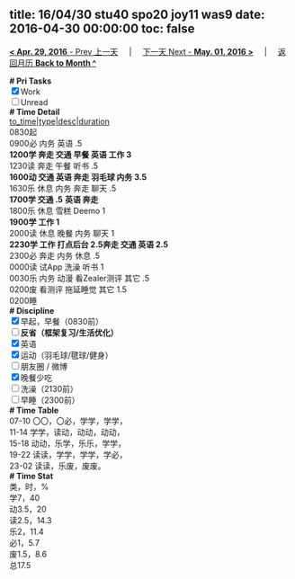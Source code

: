 title: 16/04/30 stu40 spo20 joy11 was9
date: 2016-04-30 00:00:00
toc: false
---
[**< Apr. 29, 2016** - Prev 上一天](/lifelogs/2016/04/d29.html) &nbsp; &nbsp; | &nbsp; &nbsp; [下一天 Next - **May. 01, 2016 >**](/lifelogs/2016/05/d01.html) &nbsp; &nbsp; |  &nbsp; &nbsp; [返回月历 **Back to Month ^**](/lifelogs/2016/04/index.html)
<br/><div><b># Pri Tasks</b></div><div><input checked="true" type="checkbox"/>Work</div><div><input type="checkbox"/>Unread</div><div><b># Time Detail</b></div><div><u>to_time|type|desc|duration</u></div><div>0830起</div><div>0900必 内务 英语 .5</div><div><b>1200学 奔走 交通 早餐 英语 工作 3</b></div><div>1230读 奔走 午餐 听书 .5</div><div><b>1600动 交通 英语 奔走 羽毛球 内务 3.5</b></div><div>1630乐 休息 内务 奔走 聊天 .5</div><div><b>1700学 交通 .5</b> <b>英语 </b><b>奔走</b></div><div>1800乐 休息 雪糕 Deemo 1</div><div><b>1900学 工作 1</b></div><div>2000读 休息 晚餐 内务 聊天 1</div><div><b>2230学 工作 打点后台 2.5</b><b>奔走 交通 英语 2.5</b></div><div>2300必 奔走 内务 休息 .5</div><div>0000读 试App 洗澡 听书 1</div><div>0030乐 内务 动漫 看Zealer测评 其它 .5</div><div>0200废 看测评 拖延睡觉 其它 1.5</div><div>0200睡</div><div><b># Discipline</b></div><div><input checked="true" type="checkbox"/>早起，早餐（0830前）</div><div><b><input type="checkbox"/></b><b>反省（框架复习/生活优化）</b></div><div><input checked="true" type="checkbox"/>英语</div><div><input checked="true" type="checkbox"/>运动（羽毛球/毽球/健身）</div><div><input type="checkbox"/>朋友圈 / 微博</div><div><input checked="true" type="checkbox"/>晚餐少吃</div><div><input type="checkbox"/>洗澡（2130前）</div><div><input type="checkbox"/>早睡（2300前）</div><div><b># Time Table</b></div><div>07-10 〇〇，〇必，学学，学学，</div><div>11-14 学学，读动，动动，动动，</div><div>15-18 动动，乐学，乐乐，学学，</div><div>19-22 读读，学学，学学，学必，</div><div>23-02 读读，乐废，废废。</div><div><b># Time Stat</b></div><div>类，时，%</div><div>学7，40</div><div>动3.5，20</div><div>读2.5，14.3</div><div>乐2，11.4</div><div>必1，5.7</div><div>废1.5，8.6</div><div>总17.5</div>